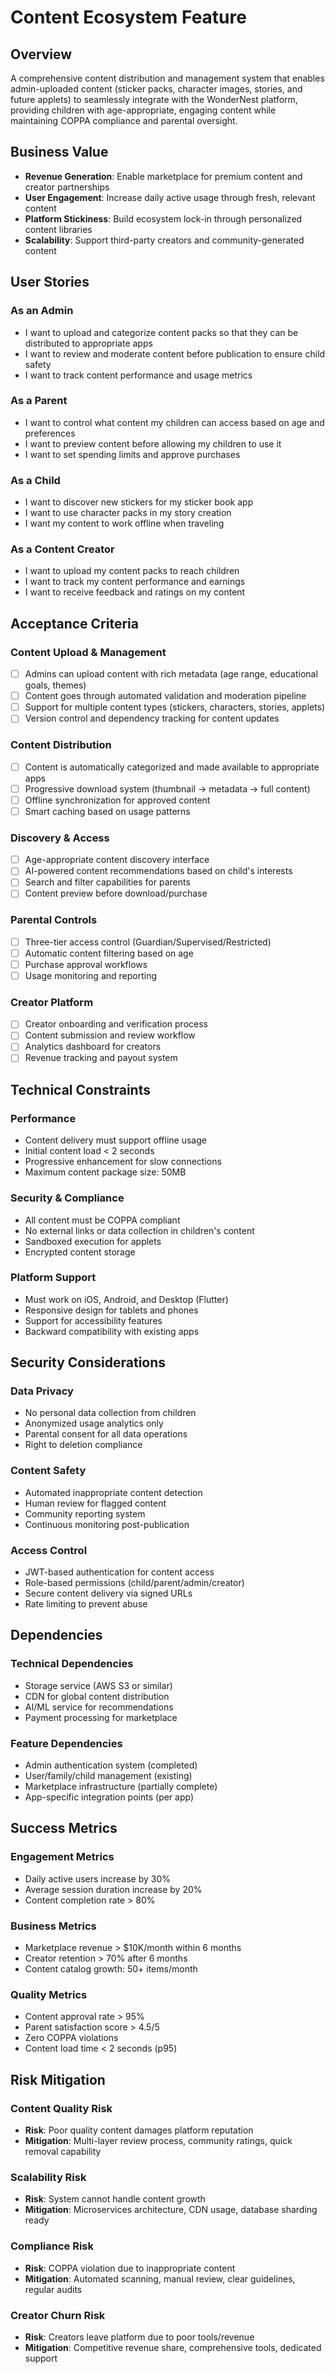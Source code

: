 # Content Ecosystem Feature

## Overview
A comprehensive content distribution and management system that enables admin-uploaded content (sticker packs, character images, stories, and future applets) to seamlessly integrate with the WonderNest platform, providing children with age-appropriate, engaging content while maintaining COPPA compliance and parental oversight.

## Business Value
- **Revenue Generation**: Enable marketplace for premium content and creator partnerships
- **User Engagement**: Increase daily active usage through fresh, relevant content
- **Platform Stickiness**: Build ecosystem lock-in through personalized content libraries
- **Scalability**: Support third-party creators and community-generated content

## User Stories

### As an Admin
- I want to upload and categorize content packs so that they can be distributed to appropriate apps
- I want to review and moderate content before publication to ensure child safety
- I want to track content performance and usage metrics

### As a Parent
- I want to control what content my children can access based on age and preferences
- I want to preview content before allowing my children to use it
- I want to set spending limits and approve purchases

### As a Child
- I want to discover new stickers for my sticker book app
- I want to use character packs in my story creation
- I want my content to work offline when traveling

### As a Content Creator
- I want to upload my content packs to reach children
- I want to track my content performance and earnings
- I want to receive feedback and ratings on my content

## Acceptance Criteria

### Content Upload & Management
- [ ] Admins can upload content with rich metadata (age range, educational goals, themes)
- [ ] Content goes through automated validation and moderation pipeline
- [ ] Support for multiple content types (stickers, characters, stories, applets)
- [ ] Version control and dependency tracking for content updates

### Content Distribution
- [ ] Content is automatically categorized and made available to appropriate apps
- [ ] Progressive download system (thumbnail → metadata → full content)
- [ ] Offline synchronization for approved content
- [ ] Smart caching based on usage patterns

### Discovery & Access
- [ ] Age-appropriate content discovery interface
- [ ] AI-powered content recommendations based on child's interests
- [ ] Search and filter capabilities for parents
- [ ] Content preview before download/purchase

### Parental Controls
- [ ] Three-tier access control (Guardian/Supervised/Restricted)
- [ ] Automatic content filtering based on age
- [ ] Purchase approval workflows
- [ ] Usage monitoring and reporting

### Creator Platform
- [ ] Creator onboarding and verification process
- [ ] Content submission and review workflow
- [ ] Analytics dashboard for creators
- [ ] Revenue tracking and payout system

## Technical Constraints

### Performance
- Content delivery must support offline usage
- Initial content load < 2 seconds
- Progressive enhancement for slow connections
- Maximum content package size: 50MB

### Security & Compliance
- All content must be COPPA compliant
- No external links or data collection in children's content
- Sandboxed execution for applets
- Encrypted content storage

### Platform Support
- Must work on iOS, Android, and Desktop (Flutter)
- Responsive design for tablets and phones
- Support for accessibility features
- Backward compatibility with existing apps

## Security Considerations

### Data Privacy
- No personal data collection from children
- Anonymized usage analytics only
- Parental consent for all data operations
- Right to deletion compliance

### Content Safety
- Automated inappropriate content detection
- Human review for flagged content
- Community reporting system
- Continuous monitoring post-publication

### Access Control
- JWT-based authentication for content access
- Role-based permissions (child/parent/admin/creator)
- Secure content delivery via signed URLs
- Rate limiting to prevent abuse

## Dependencies

### Technical Dependencies
- Storage service (AWS S3 or similar)
- CDN for global content distribution
- AI/ML service for recommendations
- Payment processing for marketplace

### Feature Dependencies
- Admin authentication system (completed)
- User/family/child management (existing)
- Marketplace infrastructure (partially complete)
- App-specific integration points (per app)

## Success Metrics

### Engagement Metrics
- Daily active users increase by 30%
- Average session duration increase by 20%
- Content completion rate > 80%

### Business Metrics
- Marketplace revenue > $10K/month within 6 months
- Creator retention > 70% after 6 months
- Content catalog growth: 50+ items/month

### Quality Metrics
- Content approval rate > 95%
- Parent satisfaction score > 4.5/5
- Zero COPPA violations
- Content load time < 2 seconds (p95)

## Risk Mitigation

### Content Quality Risk
- **Risk**: Poor quality content damages platform reputation
- **Mitigation**: Multi-layer review process, community ratings, quick removal capability

### Scalability Risk
- **Risk**: System cannot handle content growth
- **Mitigation**: Microservices architecture, CDN usage, database sharding ready

### Compliance Risk
- **Risk**: COPPA violation due to inappropriate content
- **Mitigation**: Automated scanning, manual review, clear guidelines, regular audits

### Creator Churn Risk
- **Risk**: Creators leave platform due to poor tools/revenue
- **Mitigation**: Competitive revenue share, comprehensive tools, dedicated support